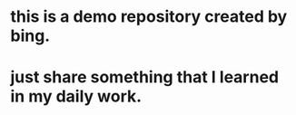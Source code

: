 # this is a demo repository created by bing.
# just share something that I learned in my daily work.
